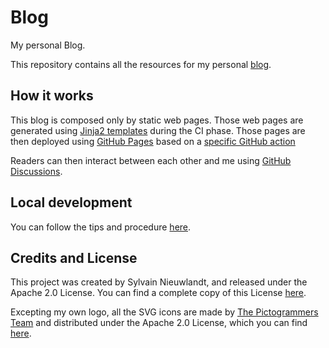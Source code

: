 # Blog

My personal Blog.

This repository contains all the resources for my personal [blog](https://an0rak.dev).

## How it works

This blog is composed only by static web pages. Those web pages are generated using 
[Jinja2 templates](https://pypi.org/project/Jinja2) during the CI phase. Those pages
are then deployed using [GitHub Pages](https://pages.github.com/) based on a 
[specific GitHub action](./.github/workflows/publish.yaml)

Readers can then interact between each other and me using 
[GitHub Discussions](https://github.com/features/discussions).

## Local development

You can follow the tips and procedure [here](./misc/local-development.md).

## Credits and License

This project was created by Sylvain Nieuwlandt, and released under the Apache 2.0 
License. You can find a complete copy of this License [here](./LICENSE). 

Excepting my own logo, all the SVG icons are made by 
[The Pictogrammers Team](https://www.iconarchive.com/artist/pictogrammers.html) and
distributed under the Apache 2.0 License, which you can find 
[here](./misc/icons-license.txt).
